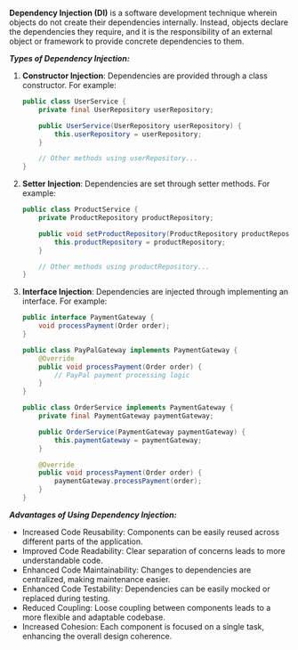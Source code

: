 **Dependency Injection (DI)** is a software development technique wherein objects do not create their dependencies internally. Instead, objects declare the dependencies they require, and it is the responsibility of an external object or framework to provide concrete dependencies to them.

***Types of Dependency Injection:***
1. **Constructor Injection**: Dependencies are provided through a class constructor. For example:
    ```java
    public class UserService {
        private final UserRepository userRepository;

        public UserService(UserRepository userRepository) {
            this.userRepository = userRepository;
        }

        // Other methods using userRepository...
    }
    ```

2. **Setter Injection**: Dependencies are set through setter methods. For example:
    ```java
    public class ProductService {
        private ProductRepository productRepository;

        public void setProductRepository(ProductRepository productRepository) {
            this.productRepository = productRepository;
        }

        // Other methods using productRepository...
    }
    ```

3. **Interface Injection**: Dependencies are injected through implementing an interface. For example:
    ```java
    public interface PaymentGateway {
        void processPayment(Order order);
    }

    public class PayPalGateway implements PaymentGateway {
        @Override
        public void processPayment(Order order) {
            // PayPal payment processing logic
        }
    }

    public class OrderService implements PaymentGateway {
        private final PaymentGateway paymentGateway;

        public OrderService(PaymentGateway paymentGateway) {
            this.paymentGateway = paymentGateway;
        }

        @Override
        public void processPayment(Order order) {
            paymentGateway.processPayment(order);
        }
    }
    ```

***Advantages of Using Dependency Injection:***
- Increased Code Reusability: Components can be easily reused across different parts of the application.
- Improved Code Readability: Clear separation of concerns leads to more understandable code.
- Enhanced Code Maintainability: Changes to dependencies are centralized, making maintenance easier.
- Enhanced Code Testability: Dependencies can be easily mocked or replaced during testing.
- Reduced Coupling: Loose coupling between components leads to a more flexible and adaptable codebase.
- Increased Cohesion: Each component is focused on a single task, enhancing the overall design coherence.
